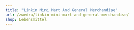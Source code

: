 ```yaml
---
title: "Linkin Mini Mart And General Merchandise"
url: /zwedru/linkin-mini-mart-and-general-merchandise/
shop: Lebensmittel
---
```

